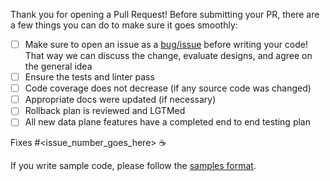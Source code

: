 Thank you for opening a Pull Request! Before submitting your PR, there are a few things you can do to make sure it goes smoothly:
- [ ] Make sure to open an issue as a [bug/issue](https://github.com/googleapis/java-bigtable/issues/new/choose) before writing your code!  That way we can discuss the change, evaluate designs, and agree on the general idea
- [ ] Ensure the tests and linter pass
- [ ] Code coverage does not decrease (if any source code was changed)
- [ ] Appropriate docs were updated (if necessary)
- [ ] Rollback plan is reviewed and LGTMed
- [ ] All new data plane features have a completed end to end testing plan

Fixes #<issue_number_goes_here> ☕️

If you write sample code, please follow the [samples format](
https://github.com/GoogleCloudPlatform/java-docs-samples/blob/main/SAMPLE_FORMAT.md).
